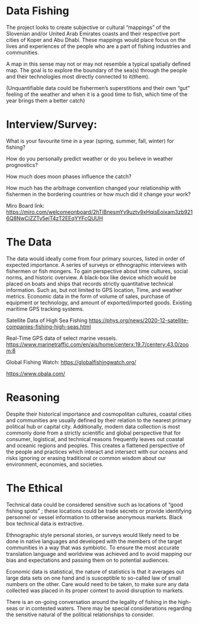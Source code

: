# Data Fishing


The project looks to create subjective or cultural “mappings” of the Slovenian and/or United Arab Emirates coasts and their respective port cities of Koper and Abu Dhabi. These mappings would place focus on the lives and experiences of the people who are a part of fishing industries and communities.

A map in this sense may not or may not resemble a typical spatially defined map. The goal is to explore the boundary of the sea(s) through the people and their technologies most directly connected to it(them).

(Unquantifiable data could be fishermen’s superstitions and their own “gut” feeling of the weather and when it is a good time to fish, which time of the year brings them a better catch)

# Interview/Survey:

What is your favourite time in a year (spring, summer, fall, winter) for fishing?

How do you personally predict weather or do you believe in weather prognostics?

How much does moon phases influence the catch?

How much has the arbitrage convention changed your relationship with fishermen in the bordering countries or how much did it change your work?

Miro Board link: https://miro.com/welcomeonboard/2hTiBnesmYv9uztv9xHqisEoixam3zb9216Q8NwCiZZTv5ejT4zT2EEqYYFcQUUH

# The Data

The data would ideally come from four primary sources, listed in order of expected importance. 
A series of surveys or ethnographic interviews with fishermen or fish mongers. To gain perspective about time cultures, social norms, and historic overview.
A black-box like device which would be placed on boats and ships that records strictly quantitative technical information. Such as, but not limited to GPS location, Time, and weather metrics.
Economic data in the form of volume of sales, purchase of equipment or technology, and amount of exported/imported goods.
Existing maritime GPS tracking systems. 

Satellite Data of High Sea Fishing
https://phys.org/news/2020-12-satellite-companies-fishing-high-seas.html


Real-Time GPS data of select marine vessels.
https://www.marinetraffic.com/en/ais/home/centerx:19.7/centery:43.0/zoom:8

Global Fishing Watch: https://globalfishingwatch.org/

https://www.obala.com/


# Reasoning

Despite their historical importance and cosmopolitan cultures, coastal cities and communities are usually defined by their relation to the nearest primary political hub or capital city. Additionally, modern data collection is most commonly done from a strictly scientific and global perspective that for consumer, logistical, and technical reasons frequently leaves out coastal and oceanic regions and peoples. This creates a flattened perspective of the people and practices which interact and intersect with our oceans and risks ignoring or erasing traditional or common wisdom about our environment, economies, and societies.

# The Ethical

Technical data could be considered sensitive such as locations of “good fishing spots” ; these locations could be trade secrets or provide identifying personnel or vessel information to otherwise anonymous markets. Black box technical data is extractive.

Ethnographic style personal stories, or surveys would likely need to be done in native languages and developed with the members of the target communities in a way that was symbiotic. To ensure the most accurate translation language and worldview was achieved and to avoid mapping our bias and expectations and passing them on to potential audiences.

Economic data is statistical, the nature of statistics is that it averages out large data sets on one hand and is susceptible to so-called law of small numbers on the other. Care would need to be taken, to make sure any data collected was placed in its proper context to avoid disruption to markets.  

There is an on-going conversation around the legality of fishing in the high-seas or in contested waters. There may be special considerations regarding the sensitive natural of the political relationships to consider. 
